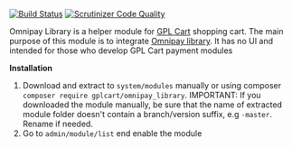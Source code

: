 [![Build Status](https://scrutinizer-ci.com/g/gplcart/omnipay_library/badges/build.png?b=master)](https://scrutinizer-ci.com/g/gplcart/omnipay_library/build-status/master)
[![Scrutinizer Code Quality](https://scrutinizer-ci.com/g/gplcart/omnipay_library/badges/quality-score.png?b=master)](https://scrutinizer-ci.com/g/gplcart/omnipay_library/?branch=master)

Omnipay Library is a helper module for [GPL Cart](https://github.com/gplcart/gplcart) shopping cart. The main purpose of this module is to integrate [Omnipay library](https://github.com/thephpleague/omnipay). It has no UI and intended for those who develop GPL Cart payment modules

**Installation**

1. Download and extract to `system/modules` manually or using composer `composer require gplcart/omnipay_library`. IMPORTANT: If you downloaded the module manually, be sure that the name of extracted module folder doesn't contain a branch/version suffix, e.g `-master`. Rename if needed.
2. Go to `admin/module/list` end enable the module